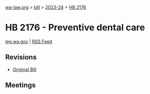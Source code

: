 [wa-law.org](/) > [bill](/bill/) > [2023-24](/bill/2023-24/) > [HB 2176](/bill/2023-24/hb/2176/)

# HB 2176 - Preventive dental care
[leg.wa.gov](https://app.leg.wa.gov/billsummary?BillNumber=2176&Year=2023&Initiative=false) | [RSS Feed](./rss.xml)

## Revisions
* [Original Bill](1/)

## Meetings